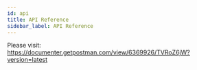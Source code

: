 ```yaml
---
id: api
title: API Reference
sidebar_label: API Reference
---
```


Please visit: https://documenter.getpostman.com/view/6369926/TVRoZ6jW?version=latest
